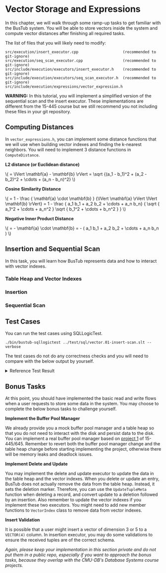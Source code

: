 # Vector Storage and Expressions

In this chapter, we will walk through some ramp-up tasks to get familiar with the BusTub system. You will be able to store vectors inside the system and compute vector distances after finishing all required tasks.

The list of files that you will likely need to modify:

```
src/execution/insert_executor.cpp                    (recommended to git-ignore)
src/execution/seq_scan_executor.cpp                  (recommended to git-ignore)
src/include/execution/executors/insert_executor.h    (recommended to git-ignore)
src/include/execution/executors/seq_scan_executor.h  (recommended to git-ignore)
src/include/execution/expressions/vector_expression.h
```

**WARNING:** In this tutorial, you will implement a simplified version of the sequential scan and the insert executor. These implementations are different from the 15-445 course but we still recommend you not including these files in your git repository.

## Computing Distances

In `vector_expressions.h`, you can implement some distance functions that we will use when building vector indexes and finding the k-nearest neighbors. You will need to implement 3 distance functions in `ComputeDistance`.

**L2 distance (or Euclidean distance)**

\\( = \lVert \mathbf{a} - \mathbf{b} \rVert = \sqrt {(a_1 - b_1)^2 + (a_2 - b_2)^2 + \cdots + (a_n - b_n)^2} \\)

**Cosine Similarity Distance** 

\\( = 1 - \frac { \mathbf{a} \cdot \mathbf{b} } {\lVert \mathbf{a} \rVert \lVert \mathbf{b} \rVert} = 1 - \frac { a_1 b_1 + a_2 b_2 + \cdots + a_n b_n} { \sqrt { a_1^2 + \cdots + a_n^2 } \sqrt { b_1^2 + \cdots + b_n^2 } } \\)

**Negative Inner Product Distance**

\\( = - \mathbf{a} \cdot \mathbf{b} = - ( a_1 b_1 + a_2 b_2 + \cdots + a_n b_n ) \\)

## Insertion and Sequential Scan

In this task, you will learn how BusTub represents data and how to interact with vector indexes.

### Table Heap and Vector Indexes

### Insertion

### Sequential Scan

## Test Cases

You can run the test cases using SQLLogicTest.

```
./bin/bustub-sqllogictest ../test/sql/vector.01-insert-scan.slt --verbose
```

The test cases do not do any correctness checks and you will need to compare with the below output by yourself.

<details>

<summary>Reference Test Result</summary>

```
<main>:2
SELECT ARRAY [1.0, 1.0, 1.0] <-> ARRAY [-1.0, -1.0, -1.0] as distance;
----
3.464102	

<main>:5
SELECT ARRAY [1.0, 1.0, 1.0] <=> ARRAY [-1.0, -1.0, -1.0] as distance;
----
2.000000	

<main>:8
SELECT inner_product(ARRAY [1.0, 1.0, 1.0], ARRAY [-1.0, -1.0, -1.0]) as distance;
----
3.000000	

<main>:11
CREATE TABLE t1(v1 VECTOR(3), v2 integer);
----
Table created with id = 24	

<main>:14
INSERT INTO t1 VALUES (ARRAY [1.0, 1.0, 1.0], 1), (ARRAY [2.0, 1.0, 1.0], 2), (ARRAY [3.0, 1.0, 1.0], 3), (ARRAY [4.0, 1.0, 1.0], 4);
----
0	

<main>:17
SELECT * FROM t1;
----
[1,1,1]	1	
[2,1,1]	2	
[3,1,1]	3	
[4,1,1]	4	

<main>:20
SELECT v1, ARRAY [1.0, 1.0, 1.0] <-> v1 as distance FROM t1;
----
[1,1,1]	0.000000	
[2,1,1]	1.000000	
[3,1,1]	2.000000	
[4,1,1]	3.000000	

<main>:23
SELECT v1, ARRAY [1.0, 1.0, 1.0] <=> v1 as distance FROM t1;
----
[1,1,1]	0.000000	
[2,1,1]	0.057191	
[3,1,1]	0.129612	
[4,1,1]	0.183503	

<main>:26
SELECT v1, inner_product(ARRAY [1.0, 1.0, 1.0], v1) as distance FROM t1;
----
[1,1,1]	-3.000000	
[2,1,1]	-4.000000	
[3,1,1]	-5.000000	
[4,1,1]	-6.000000	
```

</details>

## Bonus Tasks

At this point, you should have implemented the basic read and write flows when a user requests to store some data in the system. You may choose to complete the below bonus tasks to challenge yourself.

**Implement the Buffer Pool Manager**

We already provide you a mock buffer pool manager and a table heap so that you do not need to interact with the disk and persist data to the disk. You can implement a real buffer pool manager based on [project 1](https://15445.courses.cs.cmu.edu/fall2023/project1/) of 15-445/645. Remember to revert both the buffer pool manager change and the table heap change before starting implementing the project, otherwise there will be memory leaks and deadlock issues.

**Implement Delete and Update**

You may implement the delete and update executor to update the data in the table heap and the vector indexes. When you delete or update an entry, BusTub does not actually remove the data from the table heap. Instead, it sets the deletion marker. Therefore, you can use the `UpdateTupleMeta` function when deleting a record, and convert update to a deletion followed by an insertion. Also remember to update the vector indexes if you implement these two executors. You might need to add new member functions to `VectorIndex` class to remove data from vector indexes.

**Insert Validation**

It is possible that a user might insert a vector of dimension 3 or 5 to a `VECTOR(4)` column. In insertion executor, you may do some validations to ensure the received tuples are of the correct schema.

*Again, please keep your implementation in this section private and do not put them in a public repo, especially if you want to approach the bonus tasks, because they overlap with the CMU-DB's Database Systems course projects.*
